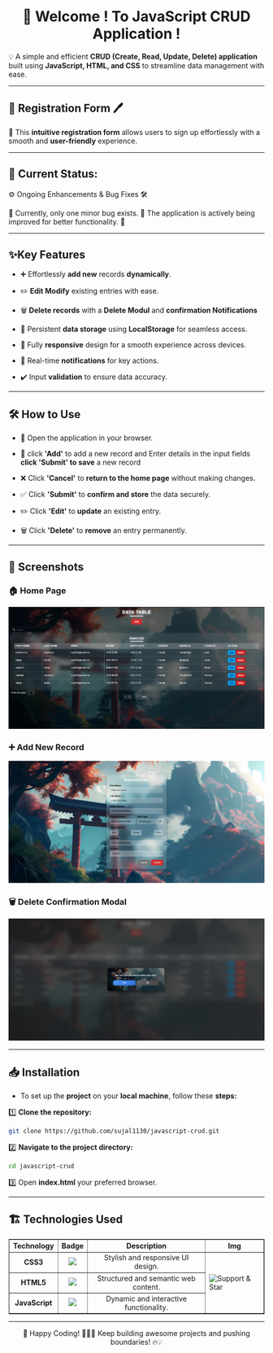 <h1 align="center">👋 Welcome ! To JavaScript CRUD Application !</h1>
💡 A simple and efficient <strong>CRUD (Create, Read, Update, Delete) application</strong> built using <strong>JavaScript, HTML, and CSS</strong> to streamline data management with ease.

---

## 📝 Registration Form 🖊️

📌 This **intuitive registration form** allows users to sign up effortlessly with a smooth and **user-friendly** experience.

---

## 🚧 Current Status:

⚙️ Ongoing Enhancements & Bug Fixes 🛠️

🔧 Currently, only one minor bug exists. 🐞 The application is actively being improved for better functionality. 💬

---

## ✨Key Features

- ➕ Effortlessly **add new** records **dynamically**.

- ✏️ **Edit Modify** existing entries with ease.

- 🗑️ **Delete records** with a **Delete Modul** and **confirmation Notifications**

- 💾 Persistent **data storage** using **LocalStorage** for seamless access.

- 📱 Fully **responsive** design for a smooth experience across devices.

- 💬 Real-time **notifications** for key actions.

- ✔️ Input **validation** to ensure data accuracy.

---

## 🛠️ How to Use

- 📂 Open the application in your browser.

- 📝 click **'Add'** to add a new record and Enter details in the input fields **click 'Submit' to save** a new record

- ❌ Click **'Cancel'** to **return to the home page** without making changes.

- ✅ Click **'Submit'** to **confirm and store** the data securely.

- ✏️ Click **'Edit'** to **update** an existing entry.

- 🗑️ Click **'Delete'** to **remove** an entry permanently.

---

## 📸 Screenshots

### 🏠 Home Page

![Home Page](screenshots/Screenshot%201.png)

### ➕ Add New Record

![Add Record](screenshots/Screenshot%202.png)

### 🗑️ Delete Confirmation Modal

![Edit Record](screenshots/Screenshot%203.png)

---

## 📥 Installation

- To set up the **project** on your **local machine**, follow these **steps:**

1️⃣ **Clone the repository:**

```bash
git clone https://github.com/sujal1130/javascript-crud.git
```

2️⃣ **Navigate to the project directory:**

```bash
cd javascript-crud
```

3️⃣ Open **index.html** your preferred browser.

---

## 🏗️ Technologies Used

<!-- Table -->
<table border="1" align="center">
  <tr>
    <th>Technology</th>
    <th>Badge</th>
    <th>Description</th>
    <th>Img</th>
  </tr>
    <tr>
    <td align="center"><b>CSS3</b></td>
    <td align="center"><img src="https://img.shields.io/badge/CSS3-1572B6?style=for-the-badge&logo=css3&logoColor=white"></td>
    <td align="center">Stylish and responsive UI design.</td>
    <td rowspan="3">
      <img src="https://media.giphy.com/media/xT9IgzoKnwFNmISR8I/giphy.gif" width="150" alt="Support & Star">
    </td>
  </tr>
  <tr>
    <td align="center"><b>HTML5</b></td>
    <td align="center"><img src="https://img.shields.io/badge/HTML5-E34F26?style=for-the-badge&logo=html5&logoColor=white"></td>
    <td align="center">Structured and semantic web content.</td>
  </tr>
  <tr>
    <td align="center"><b>JavaScript</b></td>
    <td align="center"><img src="https://img.shields.io/badge/JavaScript-F7DF1E?style=for-the-badge&logo=javascript&logoColor=black"></td>
    <td align="center">Dynamic and interactive functionality.</td>
  </tr>
</table>

---

<p align="center">🚀 Happy Coding! 👨‍💻✨ Keep building awesome projects and pushing boundaries! 🔥💡</p>
